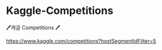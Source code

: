 # Kaggle-Competitions
🖊️캐글 Competitions 🖊️

https://www.kaggle.com/competitions?hostSegmentIdFilter=5
